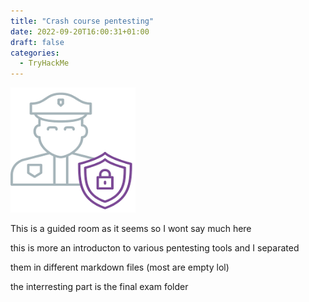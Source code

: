 ```yaml
---
title: "Crash course pentesting"
date: 2022-09-20T16:00:31+01:00
draft: false
categories:
  - TryHackMe
---
```


<img src="ccp.png" width=200 height=200 alt="ccp">

This is a guided room as it seems so I wont say much here

this is more an introducton to various pentesting tools and I separated

them in different markdown files (most are empty lol)

the interresting part is the final exam folder
